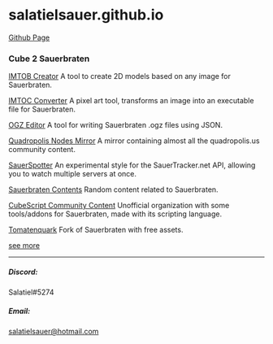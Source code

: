 # salatielsauer.github.io
[Github Page](https://github.com/SalatielSauer/)

### Cube 2 Sauerbraten
[IMTOB Creator](https://salatielsauer.github.io/IMTOB-Creator/)
A tool to create 2D models based on any image for Sauerbraten.

[IMTOC Converter](https://salatielsauer.github.io/IMTOC-Converter/)
A pixel art tool, transforms an image into an executable file for Sauerbraten.

[OGZ Editor](https://salatielsauer.github.io/OGZ-Editor/)
A tool for writing Sauerbraten .ogz files using JSON.

[Quadropolis Nodes Mirror](https://quadropolis.github.io/)
A mirror containing almost all the quadropolis.us community content.

[SauerSpotter](https://salatielsauer.github.io/SauerSpotter/)
An experimental style for the SauerTracker.net API, allowing you to watch multiple servers at once.

[Sauerbraten Contents](https://github.com/SalatielSauer/Sauerbraten-Content)
Random content related to Sauerbraten.

[CubeScript Community Content](https://github.com/CubeScript) Unofficial organization with some tools/addons for Sauerbraten, made with its scripting language.

[Tomatenquark](https://github.com/tomatenquark) Fork of Sauerbraten with free assets.

[see more](https://github.com/SalatielSauer?tab=repositories)
<hr>

##### Discord:
Salatiel#5274
##### Email:
salatielsauer@hotmail.com
